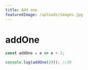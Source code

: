 ```yaml
---
title: Add one
featuredImage: /uploads/images.jpg
---
```

# addOne

```javascript
const addOne = e => e + 1;

console.log(addOne(29)); //30
```